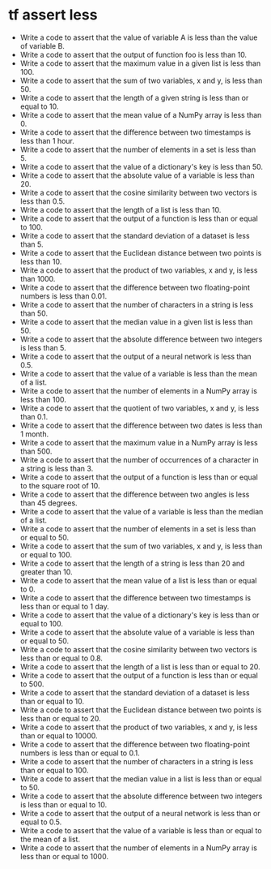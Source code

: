 # tf assert less

- Write a code to assert that the value of variable A is less than the value of variable B.
- Write a code to assert that the output of function foo is less than 10.
- Write a code to assert that the maximum value in a given list is less than 100.
- Write a code to assert that the sum of two variables, x and y, is less than 50.
- Write a code to assert that the length of a given string is less than or equal to 10.
- Write a code to assert that the mean value of a NumPy array is less than 0.
- Write a code to assert that the difference between two timestamps is less than 1 hour.
- Write a code to assert that the number of elements in a set is less than 5.
- Write a code to assert that the value of a dictionary's key is less than 50.
- Write a code to assert that the absolute value of a variable is less than 20.
- Write a code to assert that the cosine similarity between two vectors is less than 0.5.
- Write a code to assert that the length of a list is less than 10.
- Write a code to assert that the output of a function is less than or equal to 100.
- Write a code to assert that the standard deviation of a dataset is less than 5.
- Write a code to assert that the Euclidean distance between two points is less than 10.
- Write a code to assert that the product of two variables, x and y, is less than 1000.
- Write a code to assert that the difference between two floating-point numbers is less than 0.01.
- Write a code to assert that the number of characters in a string is less than 50.
- Write a code to assert that the median value in a given list is less than 50.
- Write a code to assert that the absolute difference between two integers is less than 5.
- Write a code to assert that the output of a neural network is less than 0.5.
- Write a code to assert that the value of a variable is less than the mean of a list.
- Write a code to assert that the number of elements in a NumPy array is less than 100.
- Write a code to assert that the quotient of two variables, x and y, is less than 0.1.
- Write a code to assert that the difference between two dates is less than 1 month.
- Write a code to assert that the maximum value in a NumPy array is less than 500.
- Write a code to assert that the number of occurrences of a character in a string is less than 3.
- Write a code to assert that the output of a function is less than or equal to the square root of 10.
- Write a code to assert that the difference between two angles is less than 45 degrees.
- Write a code to assert that the value of a variable is less than the median of a list.
- Write a code to assert that the number of elements in a set is less than or equal to 50.
- Write a code to assert that the sum of two variables, x and y, is less than or equal to 100.
- Write a code to assert that the length of a string is less than 20 and greater than 10.
- Write a code to assert that the mean value of a list is less than or equal to 0.
- Write a code to assert that the difference between two timestamps is less than or equal to 1 day.
- Write a code to assert that the value of a dictionary's key is less than or equal to 100.
- Write a code to assert that the absolute value of a variable is less than or equal to 50.
- Write a code to assert that the cosine similarity between two vectors is less than or equal to 0.8.
- Write a code to assert that the length of a list is less than or equal to 20.
- Write a code to assert that the output of a function is less than or equal to 500.
- Write a code to assert that the standard deviation of a dataset is less than or equal to 10.
- Write a code to assert that the Euclidean distance between two points is less than or equal to 20.
- Write a code to assert that the product of two variables, x and y, is less than or equal to 10000.
- Write a code to assert that the difference between two floating-point numbers is less than or equal to 0.1.
- Write a code to assert that the number of characters in a string is less than or equal to 100.
- Write a code to assert that the median value in a list is less than or equal to 50.
- Write a code to assert that the absolute difference between two integers is less than or equal to 10.
- Write a code to assert that the output of a neural network is less than or equal to 0.5.
- Write a code to assert that the value of a variable is less than or equal to the mean of a list.
- Write a code to assert that the number of elements in a NumPy array is less than or equal to 1000.
